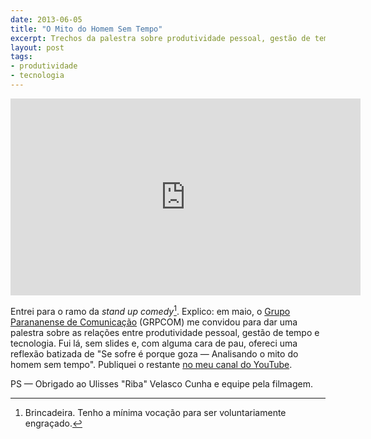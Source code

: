 ```yaml
---
date: 2013-06-05
title: "O Mito do Homem Sem Tempo"
excerpt: Trechos da palestra sobre produtividade pessoal, gestão de tempo e tecnologia dada ao GRPCOM, em Curitiba
layout: post
tags: 
- produtividade
- tecnologia
---
```


<iframe width="560" height="315" src="http://www.youtube.com/embed/88-PnM89-d8" frameborder="0" allowfullscreen></iframe>

Entrei para o ramo da *stand up comedy*[^1]. Explico: em maio, o [Grupo Parananense de Comunicação](http://www.grpcom.com.br/) (GRPCOM) me convidou para dar uma palestra sobre as relações entre produtividade pessoal, gestão de tempo e tecnologia. Fui lá, sem slides e, com alguma cara de pau, ofereci uma reflexão batizada de "Se sofre é porque goza — Analisando o mito do homem sem tempo". Publiquei o restante [no meu canal do YouTube](https://www.youtube.com/user/eduardofernandex).

PS — Obrigado ao Ulisses "Riba" Velasco Cunha e equipe pela filmagem.

[^1]: Brincadeira. Tenho a mínima vocação para ser voluntariamente engraçado.